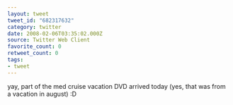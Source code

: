 ```yaml
---
layout: tweet
tweet_id: "682317632"
category: twitter
date: 2008-02-06T03:35:02.000Z
source: Twitter Web Client
favorite_count: 0
retweet_count: 0
tags:
- tweet
---
```


yay, part of the med cruise vacation DVD arrived today (yes, that was from a vacation in august) :D
